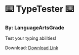 # ⌨️ TypeTester ⌨️
### By: LanguageArtsGrade
Test your typing abilities!

Download:
[Download Link](adityamathur.tech/TypeTester.html)
